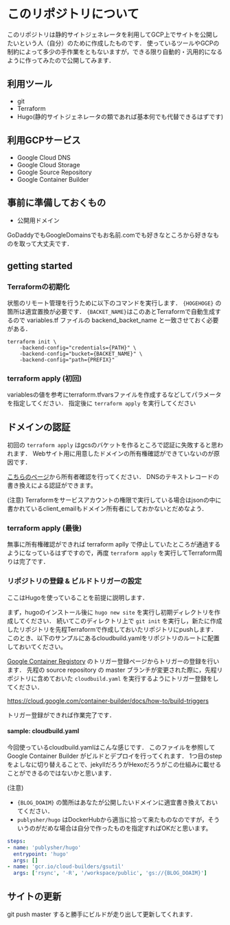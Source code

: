 # このリポジトリについて

このリポジトリは静的サイトジェネレータを利用してGCP上でサイトを公開したいという人（自分）のために作成したものです．
使っているツールやGCPの制約によって多少の手作業をともないますが，できる限り自動的・汎用的になるように作ってみたので公開してみます．

## 利用ツール

- git
- Terraform
- Hugo(静的サイトジェネレータの類であれば基本何でも代替できるはずです)

## 利用GCPサービス

- Google Cloud DNS
- Google Cloud Storage
- Google Source Repository
- Google Container Builder

## 事前に準備しておくもの

- 公開用ドメイン

GoDaddyでもGoogleDomainsでもお名前.comでも好きなところから好きなものを取って大丈夫です．

## getting started

### Terraformの初期化

状態のリモート管理を行うために以下のコマンドを実行します．
`{HOGEHOGE}` の箇所は適宜置換が必要です．
`{BACKET_NAME}`はこのあとTerraformで自動生成するので variables.tf ファイルの backend_backet_name と一致させておく必要がある．


```shell
terraform init \
    -backend-config="credentials={PATH}" \
    -backend-config="bucket={BACKET_NAME}" \
    -backend-config="path={PREFIX}"
```

### terraform apply (初回)

variablesの値を参考にterraform.tfvarsファイルを作成するなどしてパラメータを指定してください．
指定後に `terraform apply` を実行してください

## ドメインの認証

初回の `terraform apply` はgcsのバケットを作るところで認証に失敗すると思われます．
Webサイト用に用意したドメインの所有権確認ができていないのが原因です．

[こちらのページ](https://console.cloud.google.com/gcr/triggers)から所有者確認を行ってください．
DNSのテキストレコードの書き換えによる認証ができます。

(注意)
Terraformをサービスアカウントの権限で実行している場合はjsonの中に書かれているclient_emailもドメイン所有者にしておかないとだめなよう．

### terraform apply (最後)

無事に所有権確認ができれば terraform aplly で停止していたところが通過するようになっているはずですので，再度 `terraform apply` を実行してTerraform周りは完了です．


### リポジトリの登録 & ビルドトリガーの設定

ここはHugoを使っていることを前提に説明します．

まず，hugoのインストール後に `hugo new site` を実行し初期ディレクトリを作成してください．
続いてこのディレクトリ上で `git init` を実行し，新たに作成したリポジトリを先程Terraformで作成しておいたリポジトリにpushします．
このとき、以下のサンプルにあるcloudbuild.yamlをリポジトリのルートに配置しておいてください。

[Google Container Registory](https://console.cloud.google.com/gcr/triggers) のトリガー登録ページからトリガーの登録を行います．
先程の source repository の master ブランチが変更された際に，先程リポジトリに含めておいた `cloudbuild.yaml` を実行するようにトリガー登録をしてください．

https://cloud.google.com/container-builder/docs/how-to/build-triggers

トリガー登録ができれば作業完了です．

#### sample: cloudbuild.yaml

今回使っているcloudbuild.yamlはこんな感じです．
このファイルを参照してGoogle Container Builder がビルドとデプロイを行ってくれます．
1つ目のstepをよしなに切り替えることで、jekyllだろうがHexoだろうがこの仕組みに載せることができるのではないかと思います．


(注意)
- `{BLOG_DOAIM}` の箇所はあなたが公開したいドメインに適宜書き換えておいてください．
- `publysher/hugo` はDockerHubから適当に拾って来たものなのですが，そういうのがだめな場合は自分で作ったものを指定すればOKだと思います。

```yaml
steps:
- name: 'publysher/hugo'
  entrypoint: 'hugo'
  args: []
- name: 'gcr.io/cloud-builders/gsutil'
  args: ['rsync', '-R', '/workspace/public', 'gs://{BLOG_DOAIM}']
```


## サイトの更新

git push master すると勝手にビルドが走り出して更新してくれます．
